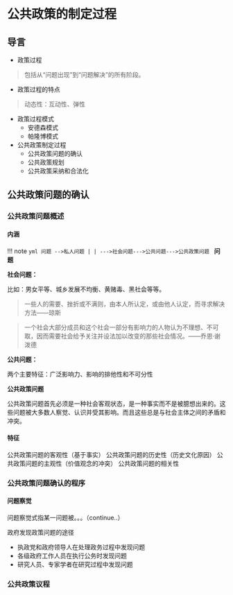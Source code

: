 # 公共政策的制定过程
## 导言
+ 政策过程
> 包括从“问题出现”到“问题解决”的所有阶段。

+ 政策过程的特点
>  动态性：互动性、弹性
+ 政策过程模式
    + 安德森模式
    + 帕隆博模式
+ 公共政策制定过程
    + 公共政策问题的确认
    + 公共政策规划
    + 公共政策采纳和合法化

## 公共政策问题的确认
### 公共政策问题概述
#### 内涵
!!! note 
		```yml
		问题 -->私人问题
   		  |
   		  |
    	  --->社会问题--->公共问题--->公共政策问题
		```
**问题**

**社会问题：**

比如：男女平等、城乡发展不均衡、黄赌毒、黑社会等等。

> 一些人的需要、挫折或不满则，由本人所认定，或由他人认定，而寻求解决方法——琼斯

>	 一个社会大部分成员和这个社会一部分有影响力的人物认为不理想、不可取，因而需要社会给予关注并设法加以改变的那些社会情况。——乔恩·谢泼德

**公共问题：**

两个主要特征：广泛影响力、影响的排他性和不可分性

**公共政策问题**

公共政策问题首先必须是一种社会客观状态，是一种事实而不是被臆想出来的。这些问题被大多数人察觉、认识并受其影响。而且这些总是与社会主体之间的矛盾和冲突。

#### 特征
公共政策问题的客观性（基于事实）
公共政策问题的历史性（历史文化原因）
公共政策问题的主观性（价值观念的冲突）
公共政策问题的相关性
### 公共政策问题确认的程序
#### 问题察觉
问题察觉式指某一问题被。。。（continue..）

政府发现政策问题的途径

+ 执政党和政府领导人在处理政务过程中发现问题
+ 各级政府工作人员在执行公务时发现问题
+ 研究人员、专家学者在研究过程中发现问题


### 公共政策议程